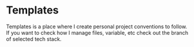 # Templates

Templates is a place where I create personal project conventions to follow. If you want to check how I manage files, variable, etc check out the branch of selected tech stack.
